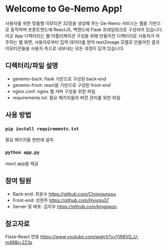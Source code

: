 # Welcome to Ge-Nemo App!

사용자를 위한 맞춤형 이모티콘 32장을 생성해 주는 Ge-Nemo 서비스는 웹을 기반으로 동작하며
프론트엔드에 ReactJS, 백엔드에 Flask 프레임워크로 구성되어 있습니다.
이곳 App 디렉터리는 웹 어플리케이션 구성을 위해 만들어진 디렉터리로
사용자가 마주하는 웹 화면, 사용자로부터 입력 데이터를 받아 text2image 모델로 만들어진 결과 이모티콘들을 사용자 측으로 내보내는 모든 과정이 담겨 있습니다.

## 디렉터리/파일 설명
- genemo-back: flask 기반으로 구성된 back-end
- genemo-front: react을 기반으로 구성된 front-end
- nginx.conf: nginx 웹 서버 구성을 위한 파일
- requirements.txt: 필요 패키지들의 버전 관리를 위한 파일

## 사용 방법
### `pip install requirements.txt` 
필요 패키지들 한번에 설치
### `python app.py` 
react app을 제공

## 참여 팀원
- Back-end: 최윤수 https://github.com/Choiyounsou
- Front-end: 성현주 https://github.com/Hyunju37
- Server 및 배포: 김지우 https://github.com/kingjiwoo

## 참고자료
Flask-React 연동
https://www.youtube.com/watch?v=YW8VG_U-m48&t=223s
